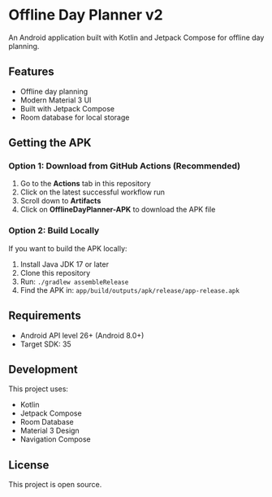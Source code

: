 # Offline Day Planner v2

An Android application built with Kotlin and Jetpack Compose for offline day planning.

## Features

- Offline day planning
- Modern Material 3 UI
- Built with Jetpack Compose
- Room database for local storage

## Getting the APK

### Option 1: Download from GitHub Actions (Recommended)

1. Go to the **Actions** tab in this repository
2. Click on the latest successful workflow run
3. Scroll down to **Artifacts**
4. Click on **OfflineDayPlanner-APK** to download the APK file

### Option 2: Build Locally

If you want to build the APK locally:

1. Install Java JDK 17 or later
2. Clone this repository
3. Run: `./gradlew assembleRelease`
4. Find the APK in: `app/build/outputs/apk/release/app-release.apk`

## Requirements

- Android API level 26+ (Android 8.0+)
- Target SDK: 35

## Development

This project uses:
- Kotlin
- Jetpack Compose
- Room Database
- Material 3 Design
- Navigation Compose

## License

This project is open source.
